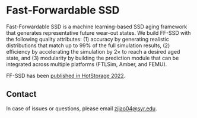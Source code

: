 # Fast-Forwardable SSD

Fast-Forwardable SSD is a machine learning-based SSD aging framework that generates representative future wear-out states. We build FF-SSD with the following quality attributes: (1) accuracy by generating realistic distributions that match up to 99% of the full simulation results, (2) efficiency by accelerating the simulation by 2× to reach a desired aged state, and (3) modularity by building the prediction module that can be integrated across multiple platforms (FTLSim, Amber, and FEMU).


FF-SSD has been [published in HotStorage 2022](https://dl.acm.org/doi/10.1145/3538643.3539757).

## Contact

In case of issues or questions, please email zjiao04@syr.edu.
